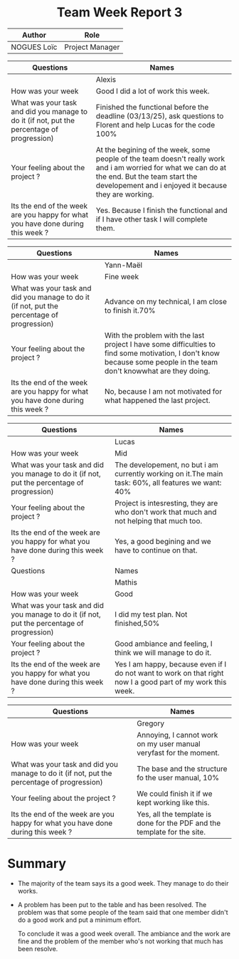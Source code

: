 <h1 align="center"> Team Week Report 3 </h1>

| Author      | Role            |
| ----------- | --------------- |
| NOGUES Loïc | Project Manager |

| Questions                                                                                  | Names                                                                                                                                                                                                   |
| ------------------------------------------------------------------------------------------ | ------------------------------------------------------------------------------------------------------------------------------------------------------------------------------------------------------- |
|                                                                                            | Alexis                                                                                                                                                                                                  |
| How was your week                                                                          | Good I did a lot of work this week.                                                                                                                                                                     |
| What was your task and did you manage to do it (if not, put the percentage of progression) | Finished the functional before the deadline (03/13/25), ask questions to Florent and help Lucas for the code 100%                                                                                       |
| Your feeling about the project ?                                                           | At the begining of the week, some people of the team doesn't really work and i am worried for what we can do at the end. But the team start the developement and i enjoyed it because they are working. |
| Its the end of the week are you happy for what you have done during this week ?            | Yes. Because I finish the functional and if I have other task I will complete them.                                                                                                                     |




| Questions                                                                                  | Names                                                                                                                                                                |
| ------------------------------------------------------------------------------------------ | -------------------------------------------------------------------------------------------------------------------------------------------------------------------- |
|                                                                                            | Yann-Maël                                                                                                                                                            |
| How was your week                                                                          | Fine week                                                                                                                                                            |
| What was your task and did you manage to do it (if not, put the percentage of progression) | Advance on my technical, I am close to finish it.70%                                                                                                                 |
| Your feeling about the project ?                                                           | With the problem with the last project I have some difficulties to find some motivation, I don't know because some people in the team don't knowwhat are they doing. |
| Its the end of the week are you happy for what you have done during this week ?            | No, because I am not motivated for what happened the last project.                                                                                                   |

| Questions                                                                                  | Names                                                                                                       |
| ------------------------------------------------------------------------------------------ | ----------------------------------------------------------------------------------------------------------- |
|                                                                                            | Lucas                                                                                                       |
| How was your week                                                                          | Mid                                                                    |
| What was your task and did you manage to do it (if not, put the percentage of progression) | The developement, no but i am currently working on it.The main task: 60%, all features we want: 40%         |
| Your feeling about the project ?                                                           | Project is intesresting, they are who don't work that much and not helping that much too.                   |
| Its the end of the week are you happy for what you have done during this week ?            | Yes, a good begining and we have to continue on that.                                                       |  |
| Questions                                                                                  | Names                                                                                                       |
|                                                                        | Mathis                                                                                                      |
| How was your week                                                                          | Good                                                                                                        |
| What was your task and did you manage to do it (if not, put the percentage of progression) | I did my test plan. Not finished,50%                                                                        |
| Your feeling about the project ?                                                           | Good ambiance and feeling, I think we will manage to do it.                                                 |
| Its the end of the week are you happy for what you have done during this week ?            | Yes I am happy, because even if I do not want to work on that right now I a good part of my work this week. |

| Questions                                                                                  | Names                                                                    |
| ------------------------------------------------------------------------------------------ | ------------------------------------------------------------------------ |
|                                                                                            | Gregory                                                                  |
| How was your week                                                                          | Annoying, I cannot work on my user manual veryfast for the moment.       |
| What was your task and did you manage to do it (if not, put the percentage of progression) | The base and the structure fo the user manual, 10%                       |
| Your feeling about the project ?                                                           | We could finish it if we kept working like this.                         | We could finish if we kept working like this. |
| Its the end of the week are you happy for what you have done during this week ?            | Yes, all the template is done for the PDF and the template for the site. |                                               |

# Summary
- The majority of the team says its a good week. They manage to do their works.
- A problem has been put to the table and has been resolved. The problem was that some people of the team said that one member didn't do a good work and put a minimum effort.
  
  To conclude it was a good week overall. The ambiance and the work are fine and the problem of the member who's not working that much has been resolve.